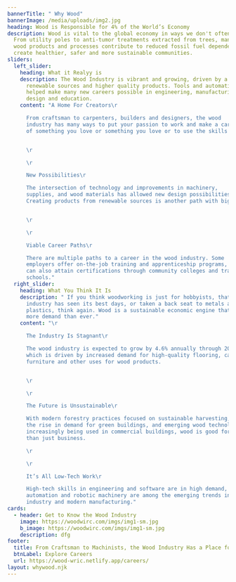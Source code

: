 ```yaml
---
bannerTitle: " Why Wood"
bannerImage: /media/uploads/img2.jpg
heading: Wood is Responsible for 4% of the World’s Economy
description: Wood is vital to the global economy in ways we don't often notice.
  From utility poles to anti-tumor treatments extracted from trees, manufactured
  wood products and processes contribute to reduced fossil fuel dependency and
  create healthier, safer and more sustainable communities.
sliders:
  left_slider:
    heading: What it Realyy is
    description: The Wood Industry is vibrant and growing, driven by a desire for
      renewable sources and higher quality products. Tools and automation have
      helped make many new careers possible in engineering, manufacturing,
      design and education.
    content: "A Home For Creators\r

      From craftsman to carpenters, builders and designers, the wood
      industry has many ways to put your passion to work and make a career out
      of something you love or something you love or to use the skills you have.


      \r

      \r

      New Possibilities\r

      The intersection of technology and improvements in machinery,
      supplies, and wood materials has allowed new design possibilities.
      Creating products from renewable sources is another path with big upsides.


      \r

      \r

      Viable Career Paths\r

      There are multiple paths to a career in the wood industry. Some
      employers offer on-the-job training and apprenticeship programs, and you
      can also attain certifications through community colleges and trade
      schools."
  right_slider:
    heading: What You Think It Is
    description: " If you think woodworking is just for hobbyists, that the wood
      industry has seen its best days, or taken a back seat to metals and
      plastics, think again. Wood is a sustainable economic engine that is in
      more demand than ever."
    content: "\r

      The Industry Is Stagnant\r

      The wood industry is expected to grow by 4.6% annually through 2025,
      which is driven by increased demand for high-quality flooring, cabinetry,
      furniture and other uses for wood products.


      \r

      \r

      The Future is Unsustainable\r

      With modern forestry practices focused on sustainable harvesting,
      the rise in demand for green buildings, and emerging wood technologies
      increasingly being used in commercial buildings, wood is good for more
      than just business.

      \r

      \r

      It’s All Low-Tech Work\r

      High-tech skills in engineering and software are in high demand, and
      automation and robotic machinery are among the emerging trends in the wood
      industry and modern manufacturing."
cards:
  - header: Get to Know the Wood Industry
    image: https://woodwirc.com/imgs/img1-sm.jpg
    b_image: https://woodwirc.com/imgs/img1-sm.jpg
    description: dfg
footer:
  title: From Craftsman to Machinists, the Wood Industry Has a Place for You
  btnLabel: Explore Careers
  url: https://wood-wric.netlify.app/careers/
layout: whywood.njk
---
```

